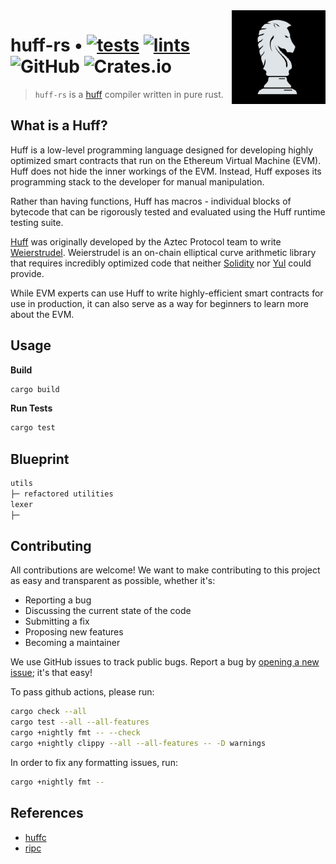 <img align="right" width="150" height="150" top="100" src="./assets/huff.png">

# huff-rs • [![tests](https://github.com/huff-language/huff-rs/actions/workflows/tests.yaml/badge.svg)](https://github.com/huff-language/huff-rs/actions/workflows/tests.yaml) [![lints](https://github.com/huff-language/huff-rs/actions/workflows/lints.yaml/badge.svg)](https://github.com/huff-language/huff-rs/actions/workflows/lints.yaml) ![GitHub](https://img.shields.io/github/license/huff-language/huff-rs)  ![Crates.io](https://img.shields.io/crates/v/huff-rs)

> `huff-rs` is a [huff](https://github.com/huff-language) compiler written in pure rust.


## What is a Huff?

Huff is a low-level programming language designed for developing highly optimized smart contracts that run on the Ethereum Virtual Machine (EVM). Huff does not hide the inner workings of the EVM. Instead, Huff exposes its programming stack to the developer for manual manipulation.

Rather than having functions, Huff has macros - individual blocks of bytecode that can be rigorously tested and evaluated using the Huff runtime testing suite.

[Huff](https://github.com/AztecProtocol/huff) was originally developed by the Aztec Protocol team to write [Weierstrudel](https://github.com/aztecprotocol/weierstrudel). Weierstrudel is an on-chain elliptical curve arithmetic library that requires incredibly optimized code that neither [Solidity](https://docs.soliditylang.org/en/v0.8.14/) nor [Yul](https://docs.soliditylang.org/en/v0.8.9/yul.html) could provide.

While EVM experts can use Huff to write highly-efficient smart contracts for use in production, it can also serve as a way for beginners to learn more about the EVM.


## Usage

**Build**
```bash
cargo build
```

**Run Tests**
```bash
cargo test
```


## Blueprint

```ml
utils
├─ refactored utilities
lexer
├─ 
```


## Contributing

All contributions are welcome! We want to make contributing to this project as easy and transparent as possible, whether it's:
  - Reporting a bug
  - Discussing the current state of the code
  - Submitting a fix
  - Proposing new features
  - Becoming a maintainer

We use GitHub issues to track public bugs. Report a bug by [opening a new issue](https://github.com/huff-language/huff-rs/issues/new); it's that easy!

To pass github actions, please run:
```bash
cargo check --all
cargo test --all --all-features
cargo +nightly fmt -- --check
cargo +nightly clippy --all --all-features -- -D warnings
```

In order to fix any formatting issues, run:
```bash
cargo +nightly fmt -- 
```


## References

- [huffc](https://github.com/huff-language/huffc)
- [ripc](https://github.com/ibraheemdev/ripc)
